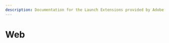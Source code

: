 ```yaml
---
description: Documentation for the Launch Extensions provided by Adobe solutions.
---
```


# Web



